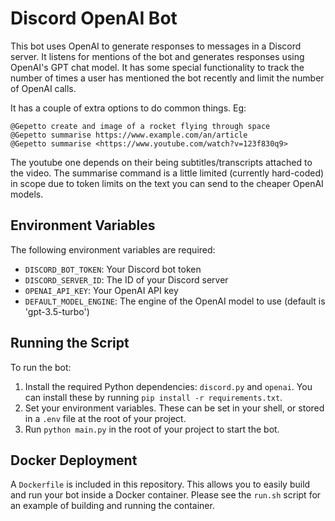 # Discord OpenAI Bot

This bot uses OpenAI to generate responses to messages in a Discord server. It listens for mentions of the bot and generates responses using OpenAI's GPT chat model. It has some special functionality to track the number of times a user has mentioned the bot recently and limit the number of OpenAI calls.

It has a couple of extra options to do common things.  Eg:
```
@Gepetto create and image of a rocket flying through space
@Gepetto summarise https://www.example.com/an/article
@Gepetto summarise <https://www.youtube.com/watch?v=123f830q9>
```
The youtube one depends on their being subtitles/transcripts attached to the video.  The summarise command is a little limited (currently hard-coded) in scope due to token limits on the text you can send to the cheaper OpenAI models.

## Environment Variables

The following environment variables are required:

- `DISCORD_BOT_TOKEN`: Your Discord bot token
- `DISCORD_SERVER_ID`: The ID of your Discord server
- `OPENAI_API_KEY`: Your OpenAI API key
- `DEFAULT_MODEL_ENGINE`: The engine of the OpenAI model to use (default is 'gpt-3.5-turbo')

## Running the Script

To run the bot:

1. Install the required Python dependencies: `discord.py` and `openai`.  You can install these by running `pip install -r requirements.txt`.
2. Set your environment variables. These can be set in your shell, or stored in a `.env` file at the root of your project.
3. Run `python main.py` in the root of your project to start the bot.

## Docker Deployment

A `Dockerfile` is included in this repository. This allows you to easily build and run your bot inside a Docker container.  Please see the `run.sh` script for an example of building and running the container.
